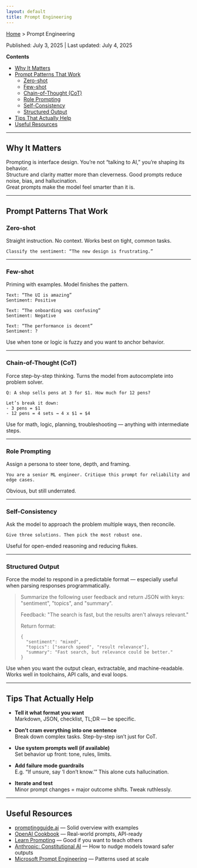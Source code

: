 ```yaml
---
layout: default
title: Prompt Engineering
---
```


[Home](../index.md) > Prompt Engineering

<div class="article-meta">
Published: July 3, 2025 | Last updated: July 4, 2025
</div>

**Contents**  
- [Why It Matters](#why-it-matters)
- [Prompt Patterns That Work](#prompt-patterns-that-work)
    - [Zero-shot](#zero-shot)
    - [Few-shot](#few-shot)
    - [Chain-of-Thought (CoT)](#chain-of-thought-cot)
    - [Role Prompting](#role-prompting)
    - [Self-Consistency](#self-consistency)
    - [Structured Output](#structured-output)
- [Tips That Actually Help](#tips-that-actually-help)
- [Useful Resources](#useful-resources)

---

## Why It Matters

Prompting is interface design. You’re not “talking to AI,” you’re shaping its behavior.  
Structure and clarity matter more than cleverness. Good prompts reduce noise, bias, and hallucination.  
Great prompts make the model feel smarter than it is.

---

## Prompt Patterns That Work

### Zero-shot

Straight instruction. No context. Works best on tight, common tasks.

```
Classify the sentiment: “The new design is frustrating.”
```

---

### Few-shot

Priming with examples. Model finishes the pattern.

```
Text: “The UI is amazing”  
Sentiment: Positive

Text: “The onboarding was confusing”  
Sentiment: Negative

Text: “The performance is decent”  
Sentiment: ?
```

Use when tone or logic is fuzzy and you want to anchor behavior.

---

### Chain-of-Thought (CoT)

Force step-by-step thinking. Turns the model from autocomplete into problem solver.

```
Q: A shop sells pens at 3 for $1. How much for 12 pens?

Let’s break it down:  
- 3 pens = $1  
- 12 pens = 4 sets → 4 x $1 = $4
```

Use for math, logic, planning, troubleshooting — anything with intermediate steps.

---

### Role Prompting

Assign a persona to steer tone, depth, and framing.

```
You are a senior ML engineer. Critique this prompt for reliability and edge cases.
```

Obvious, but still underrated.

---

### Self-Consistency

Ask the model to approach the problem multiple ways, then reconcile.

```
Give three solutions. Then pick the most robust one.
```

Useful for open-ended reasoning and reducing flukes.

---

### Structured Output

Force the model to respond in a predictable format — especially useful when parsing responses programmatically.

> Summarize the following user feedback and return JSON with keys: "sentiment", "topics", and "summary".
>
> Feedback: "The search is fast, but the results aren't always relevant."
>
> Return format:
>
> ```
> {
>   "sentiment": "mixed",
>   "topics": ["search speed", "result relevance"],
>   "summary": "Fast search, but relevance could be better."
> }
> ```


Use when you want the output clean, extractable, and machine-readable. Works well in toolchains, API calls, and eval loops.

---

## Tips That Actually Help

- **Tell it what format you want**  
  Markdown, JSON, checklist, TL;DR — be specific.

- **Don’t cram everything into one sentence**  
  Break down complex tasks. Step-by-step isn’t just for CoT.

- **Use system prompts well (if available)**  
  Set behavior up front: tone, rules, limits.

- **Add failure mode guardrails**  
  E.g. “If unsure, say ‘I don’t know.’” This alone cuts hallucination.

- **Iterate and test**  
  Minor prompt changes = major outcome shifts. Tweak ruthlessly.

---

## Useful Resources

- [promptingguide.ai](https://www.promptingguide.ai/) — Solid overview with examples  
- [OpenAI Cookbook](https://github.com/openai/openai-cookbook) — Real-world prompts, API-ready  
- [Learn Prompting](https://learnprompting.org/) — Good if you want to teach others  
- [Anthropic: Constitutional AI](https://www.anthropic.com/constitutional-ai) — How to nudge models toward safer outputs  
- [Microsoft Prompt Engineering](https://microsoft.github.io/prompt-engineering/) — Patterns used at scale

